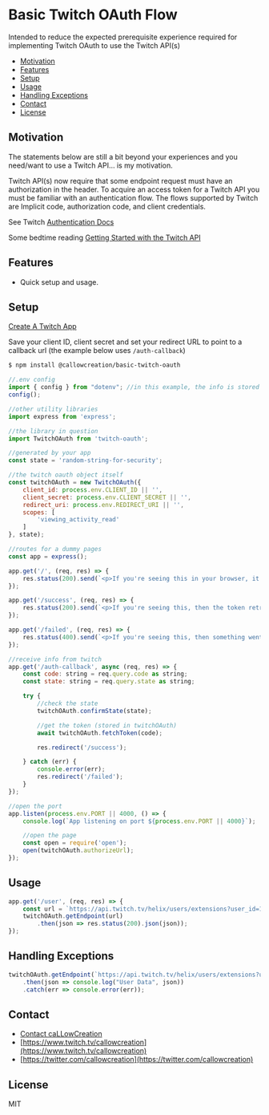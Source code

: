 Basic Twitch OAuth Flow
=======================

Intended to reduce the expected prerequisite experience required for implementing Twitch OAuth to use the Twitch API(s)

<!-- TOC -->

- [Motivation](#motivation)
- [Features](#features)
- [Setup](#setup)
- [Usage](#usage)
- [Handling Exceptions](#handling-exceptions)
- [Contact](#contact)
- [License](#license)

<!-- /TOC -->

## Motivation

The statements below are still a bit beyond your experiences and you need/want to use a Twitch API… is my motivation.

Twitch API(s) now require that some endpoint request must have an authorization in the header.  To acquire an access token for a Twitch API you must be familiar with an authentication flow.  The flows supported by Twitch are Implicit code, authorization code, and client credentials.

See Twitch [Authentication Docs](https://dev.twitch.tv/docs/authentication)

Some bedtime reading [Getting Started with the Twitch API](https://dev.twitch.tv/docs/api)

## Features

- Quick setup and usage.

## Setup

[Create A Twitch App](https://dev.twitch.tv/console/apps)

Save your client ID, client secret and set your redirect URL to point to a callback url (the example below uses `/auth-callback`)

```sh
$ npm install @callowcreation/basic-twitch-oauth
```

```js
//.env config
import { config } from "dotenv"; //in this example, the info is stored in .env
config();

//other utility libraries
import express from 'express';

//the library in question
import TwitchOAuth from 'twitch-oauth';

//generated by your app
const state = 'random-string-for-security';

//the twitch oauth object itself
const twitchOAuth = new TwitchOAuth({
    client_id: process.env.CLIENT_ID || '',
    client_secret: process.env.CLIENT_SECRET || '',
    redirect_uri: process.env.REDIRECT_URI || '',
    scopes: [
        'viewing_activity_read'
    ]
}, state);

//routes for a dummy pages
const app = express();

app.get('/', (req, res) => {
    res.status(200).send(`<p>If you're seeing this in your browser, it means connection was a success.</p>`);
});

app.get('/success', (req, res) => {
    res.status(200).send(`<p>If you're seeing this, then the token retreval was successful.</p>`);
});

app.get('/failed', (req, res) => {
    res.status(400).send(`<p>If you're seeing this, then something went wrong.</p>`);
});

//receive info from twitch
app.get('/auth-callback', async (req, res) => {
    const code: string = req.query.code as string;
    const state: string = req.query.state as string;

    try {
        //check the state
        twitchOAuth.confirmState(state);

        //get the token (stored in twitchOAuth)
        await twitchOAuth.fetchToken(code);

        res.redirect('/success');

    } catch (err) {
        console.error(err);
        res.redirect('/failed');
    }
});

//open the port
app.listen(process.env.PORT || 4000, () => {
    console.log(`App listening on port ${process.env.PORT || 4000}`);

    //open the page
    const open = require('open');
    open(twitchOAuth.authorizeUrl);
});

```

## Usage

```js
app.get('/user', (req, res) => {
    const url = `https://api.twitch.tv/helix/users/extensions?user_id=101223367`;
    twitchOAuth.getEndpoint(url)
        .then(json => res.status(200).json(json));
});
```

## Handling Exceptions

```js
twitchOAuth.getEndpoint(`https://api.twitch.tv/helix/users/extensions?user_id=101223367`)
    .then(json => console.log("User Data", json))
    .catch(err => console.error(err));
```

## Contact

- [Contact caLLowCreation](http://callowcreation.com/home/contact-us/)
- [https://www.twitch.tv/callowcreation](https://www.twitch.tv/callowcreation)
- [https://twitter.com/callowcreation](https://twitter.com/callowcreation)

## License

MIT

